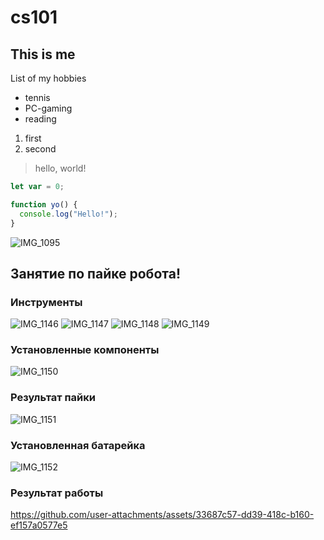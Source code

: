 # cs101
## This is me
List of my hobbies
* tennis
* PC-gaming
* reading
1. first
2. second
> hello, world!
```javascript
let var = 0;

function yo() {
  console.log("Hello!");
}
```
![IMG_1095](https://github.com/user-attachments/assets/2940ca6a-08b6-4191-8943-692259fb9e67)

## Занятие по пайке робота!
### Инструменты
![IMG_1146](https://github.com/user-attachments/assets/9be730c8-5ff6-46bd-af29-8acb1d884321)
![IMG_1147](https://github.com/user-attachments/assets/c24ed9a7-7a3d-43f4-89b7-739a6b9aa1fb)
![IMG_1148](https://github.com/user-attachments/assets/e5007f85-bbf6-49e4-b353-501bcdef64b4)
![IMG_1149](https://github.com/user-attachments/assets/f604479e-00b7-4a80-9708-8e331499ff80)
### Установленные компоненты
![IMG_1150](https://github.com/user-attachments/assets/30b3f479-6138-4fb0-b6b1-e240f5703c2b)
### Результат пайки
![IMG_1151](https://github.com/user-attachments/assets/bf4ed39a-6ae9-41a5-846e-4aac3f9f1bf1)
### Установленная батарейка
![IMG_1152](https://github.com/user-attachments/assets/43d52c8d-d206-4a5e-bf6c-09475f9f74fe)
### Результат работы
https://github.com/user-attachments/assets/33687c57-dd39-418c-b160-ef157a0577e5

